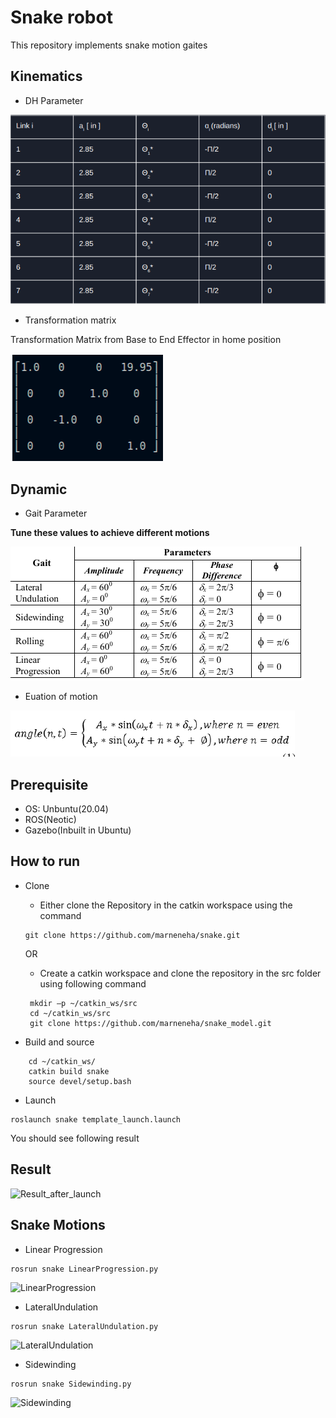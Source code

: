 # Snake robot
This repository implements snake motion gaites



## Kinematics
- DH Parameter

![DH_Parameter](https://github.com/marneneha/snake/blob/master/DH_Parameter_snake.png)
- Transformation matrix

Transformation Matrix from Base to End Effector in home position

![Transformation Matrix](https://github.com/marneneha/snake/blob/master/Transformation_Matrix.png)




## Dynamic
- Gait Parameter

**Tune these values to achieve different motions**

![Gait_snake_image](https://github.com/marneneha/snake/blob/master/Gait.png)
- Euation of motion

![Euation of motion](https://github.com/marneneha/snake/blob/master/Equation_Information.png)




## Prerequisite
- OS: Unbuntu(20.04)
- ROS(Neotic)
- Gazebo(Inbuilt in Ubuntu)

## How to run
- Clone
   - Either clone the Repository in the catkin workspace using the command
   ```
   git clone https://github.com/marneneha/snake.git
   ```
   OR
   - Create a catkin workspace and clone the repository in the src folder using following command
   
   ``` 
    mkdir –p ~/catkin_ws/src
    cd ~/catkin_ws/src
    git clone https://github.com/marneneha/snake_model.git
    ```
- Build and source
```
    cd ~/catkin_ws/
    catkin build snake
    source devel/setup.bash    
```
- Launch
```
roslaunch snake template_launch.launch
```
You should see following result
## Result
![Result_after_launch](https://github.com/marneneha/snake/blob/master/Result_launch%20_of_snake_model_repo.png)
## Snake Motions
- Linear Progression
```
rosrun snake LinearProgression.py
```

![LinearProgression]()

- LateralUndulation
```
rosrun snake LateralUndulation.py
``` 

![LateralUndulation]()

- Sidewinding
```
rosrun snake Sidewinding.py
```

![Sidewinding]()